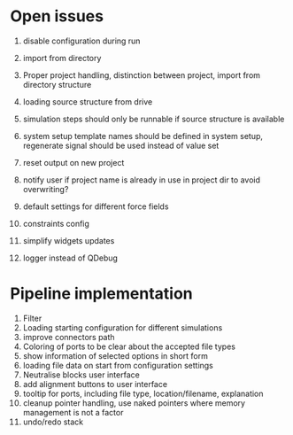 # Open issues

1. disable configuration during run
1. import from directory
1. Proper project handling, distinction between project, import from directory structure
1. loading source structure from drive
1. simulation steps should only be runnable if source structure is available

1. system setup template names should be defined in system setup, regenerate signal should be used instead of value set

1. reset output on new project

1. notify user if project name is already in use in project dir to avoid overwriting?


1. default settings for different force fields
1. constraints config

1. simplify widgets updates
1. logger instead of QDebug

# Pipeline implementation

1. Filter
1. Loading starting configuration for different simulations
1. improve connectors path
1. Coloring of ports to be clear about the accepted file types
1. show information of selected options in short form
1. loading file data on start from configuration settings
1. Neutralise blocks user interface
1. add alignment buttons to user interface
1. tooltip for ports, including file type, location/filename, explanation
1. cleanup pointer handling, use naked pointers where memory management is not a factor
1. undo/redo stack

